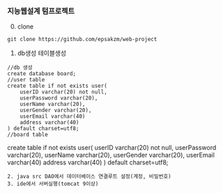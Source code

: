 ### 지능웹설계 텀프로젝트

0. clone
```
git clone https://github.com/epsakzm/web-project
```
1. db생성 테이블생성
```
//db 생성
create database board;
//user table
create table if not exists user(
	userID varchar(20) not null,
	userPassword varchar(20),
	userName varchar(20),
	userGender varchar(20),
	userEmail varchar(40)
	address varchar(40)
) default charset=utf8;
//board table
```
create table if not exists user(
	userID varchar(20) not null,
	userPassword varchar(20),
	userName varchar(20),
	userGender varchar(20),
	userEmail varchar(40)
	address varchar(40)
) default charset=utf8;
```
2. java src DAO에서 데이터베이스 연결루트 설정(계정, 비밀번호)
3. ide에서 서버실행(tomcat 9이상)
